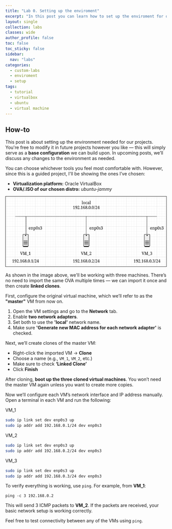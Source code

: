 ```yaml
---
title: "Lab 0. Setting up the enviroment"
excerpt: "In this post you can learn how to set up the enviroment for our custom labs."
layout: single
collection: labs
classes: wide
author_profile: false
toc: false
toc_sticky: false
sidebar:
  nav: "labs"
categories: 
  - custom-labs
  - enviroment
  - setup
tags: 
  - tutorial
  - virtualbox
  - ubuntu
  - virtual machine
---
```


## How-to
This post is about setting up the environment needed for our projects. You're free to modify it in future projects however you like — this will simply serve as a **base configuration** we can build upon. In upcoming posts, we’ll discuss any changes to the environment as needed.

You can choose whichever tools you feel most comfortable with. However, since this is a guided project, I'll be showing the ones I’ve chosen:

* **Virtualization platform:** Oracle VirtualBox
* **OVA/.ISO of our chosen distro:** *ubuntu-jammy*

![setting_up](/assets/images/setting_up.png)

As shown in the image above, we'll be working with three machines. There’s no need to import the same OVA multiple times — we can import it once and then create **linked clones**. 

First, configure the original virtual machine, which we’ll refer to as the **"master"** VM from now on.

1. Open the VM settings and go to the **Network** tab.
2. Enable **two network adapters**.
3. Set both to use the **'local'** network name.
4. Make sure **'Generate new MAC address for each network adapter'** is checked.

Next, we’ll create clones of the master VM:

- Right-click the imported VM → **Clone**
- Choose a name (e.g., `VM_1`, `VM_2`, etc.)
- Make sure to check **‘Linked Clone’**
- Click **Finish**

After cloning, **boot up the three cloned virtual machines**. You won’t need the master VM again unless you want to create more copies.

Now we’ll configure each VM’s network interface and IP address manually. Open a terminal in each VM and run the following:

VM_1

```bash
sudo ip link set dev enp0s3 up
sudo ip addr add 192.168.0.1/24 dev enp0s3
```

VM_2

```bash
sudo ip link set dev enp0s3 up
sudo ip addr add 192.168.0.2/24 dev enp0s3
```

VM_3

```bash
sudo ip link set dev enp0s3 up
sudo ip addr add 192.168.0.3/24 dev enp0s3
```

To verify everything is working, use `ping`. For example, from **VM_1**:

```
ping -c 3 192.168.0.2
```

This will send 3 ICMP packets to **VM_2**. If the packets are received, your basic network setup is working correctly.

Feel free to test connectivity between any of the VMs using `ping`.
